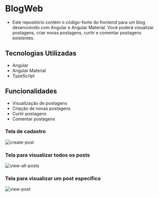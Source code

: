 # BlogWeb 
- Este repositório contém o código-fonte do frontend para um blog desenvolvido com Angular e Angular Material. Você poderá visualizar postagens, criar novas postagens, curtir e comentar postagens existentes.

## Tecnologias Utilizadas
- Angular
- Angular Material
- TypeScript

## Funcionalidades
- Visualização de postagens
- Criação de novas postagens
- Curtir postagens
- Comentar postagens

### Tela de cadastro
![create-post](https://github.com/JoneilsonLima/blogWeb-front-end/assets/73480168/67fdcf19-dd46-43e4-965c-1deeba4e03fc)

### Tela para visualizar todos os posts 
![view-all-posts](https://github.com/JoneilsonLima/blogWeb-front-end/assets/73480168/404fd993-0233-4938-b698-9f5bd858af53)

### Tela para visualizar um post específico
![view-post](https://github.com/JoneilsonLima/blogWeb-front-end/assets/73480168/810cf7d7-3383-4b14-a2e3-d167ca98fbc2)
